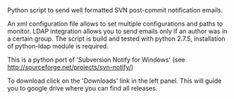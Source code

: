 Python script to send well formatted SVN post-commit notification emails.

An xml configuration file allows to set multiple configurations and paths to monitor. LDAP integration allows you to send emails only if an author was in a certain group. The script is build and tested with python 2.7.5, installation of python-ldap module is required.

This is a python port of 'Subversion Notify for Windows' (see http://sourceforge.net/projects/svn-notify/)

To download click on the 'Downloads' link in the left panel. This will guide you to google drive where you can find all releases.